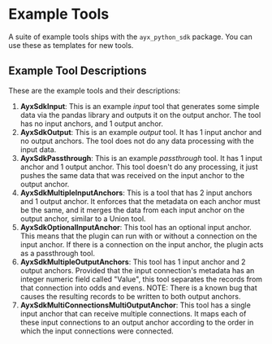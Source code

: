 Example Tools
=============

A suite of example tools ships with the `ayx_python_sdk` package. You
can use these as templates for new tools.

Example Tool Descriptions
-------------------------

These are the example tools and their descriptions:

1.  **AyxSdkInput**: This is an example *input* tool that generates some
    simple data via the pandas library and outputs it on the output
    anchor. The tool has no input anchors, and 1 output anchor.
2.  **AyxSdkOutput**: This is an example *output* tool. It has 1 input
    anchor and no output anchors. The tool does not do any data
    processing with the input data.
3.  **AyxSdkPassthrough**: This is an example *passthrough* tool. It has
    1 input anchor and 1 output anchor. This tool doesn\'t do any
    processing, it just pushes the same data that was received on the
    input anchor to the output anchor.
4.  **AyxSdkMultipleInputAnchors**: This is a tool that has 2 input
    anchors and 1 output anchor. It enforces that the metadata on each
    anchor must be the same, and it merges the data from each input
    anchor on the output anchor, similar to a Union tool.
5.  **AyxSdkOptionalInputAnchor**: This tool has an optional input
    anchor. This means that the plugin can run with or without a
    connection on the input anchor. If there is a connection on the
    input anchor, the plugin acts as a passthrough tool.
6.  **AyxSdkMultipleOutputAnchors**: This tool has 1 input anchor and 2
    output anchors. Provided that the input connection\'s metadata has
    an integer numeric field called \"Value\", this tool separates the
    records from that connection into odds and evens. NOTE: There is a
    known bug that causes the resulting records to be written to both
    output anchors.
7.  **AyxSdkMultiConnectionsMultiOutputAnchor**: This tool has a single
    input anchor that can receive multiple connections. It maps each of
    these input connections to an output anchor according to the order
    in which the input connections were connected.
